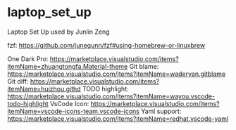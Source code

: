 # laptop_set_up

Laptop Set Up used by Junlin Zeng

fzf: https://github.com/junegunn/fzf#using-homebrew-or-linuxbrew

One Dark Pro: https://marketplace.visualstudio.com/items?itemName=zhuangtongfa.Material-theme
Git blame: https://marketplace.visualstudio.com/items?itemName=waderyan.gitblame
Git diff: https://marketplace.visualstudio.com/items?itemName=huizhou.githd
TODO highlight: https://marketplace.visualstudio.com/items?itemName=wayou.vscode-todo-highlight
VsCode Icon: https://marketplace.visualstudio.com/items?itemName=vscode-icons-team.vscode-icons
Yaml support: https://marketplace.visualstudio.com/items?itemName=redhat.vscode-yaml


